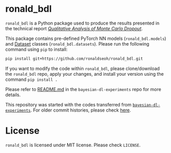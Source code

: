# ronald_bdl

`ronald_bdl` is a Python package used to produce the results presented in the technical report [*Qualitative Analysis of Monte Carlo Dropout*](https://link.iamblogger.net/mc-dropout-qual-report).

This package contains pre-defined PyTorch NN models (`ronald_bdl.models`) and [Dataset](https://link.iamblogger.net/pytorch-data-tutorial) classes (`ronald_bdl.datasets`). Please run the following command using `pip` to install:

```bash
pip install git+https://github.com/ronaldseoh/ronald_bdl.git
```

If you want to modify the code within `ronald_bdl`, please clone/download the `ronald_bdl` repo, apply your changes, and install your version using the command `pip install .`

Please refer to [README.md](https://link.iamblogger.net/47cxb) in the `bayesian-dl-experiments` repo for more details.

This repository was started with the codes transferred from [`bayesian-dl-experiments`](https://link.iamblogger.net/bdl-exp). For older commit histories, please check [here](https://link.iamblogger.net/068qc).

# License

`ronald_bdl` is licensed under MIT license. Please check `LICENSE`.
